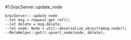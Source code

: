 #1.GrpcServer::update_node

```
GrpcServer:: update_node
--let msg = request.get_ref();
--let delete = msg.delete;
--let node: Node = util::deserialize_object(&msg.node)?;
--MetaHelper::get().upsert_node(node, delete);
```